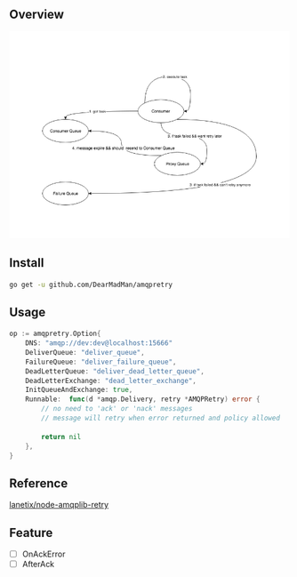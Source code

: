 ## Overview

![diagram](diagram.png)

## Install

```bash
go get -u github.com/DearMadMan/amqpretry
```

## Usage

```go
op := amqpretry.Option{
    DNS: "amqp://dev:dev@localhost:15666"
    DeliverQueue: "deliver_queue",
    FailureQueue: "deliver_failure_queue",
    DeadLetterQueue: "deliver_dead_letter_queue",
    DeadLetterExchange: "dead_letter_exchange",
    InitQueueAndExchange: true,
    Runnable:  func(d *amqp.Delivery, retry *AMQPRetry) error {
        // no need to 'ack' or 'nack' messages
        // message will retry when error returned and policy allowed

        return nil
    }, 
}
```

## Reference
[lanetix/node-amqplib-retry](https://github.com/lanetix/node-amqplib-retry)

## Feature

* [ ] OnAckError
* [ ] AfterAck